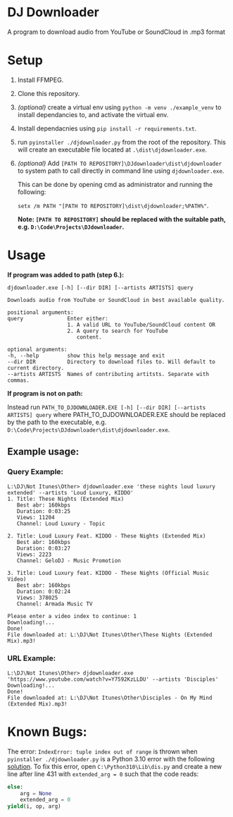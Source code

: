 # DJ Downloader

A program to download audio from YouTube or SoundCloud in .mp3 format

# Setup

1. Install FFMPEG.
2. Clone this repository.
3. *(optional)* create a virtual env using `python -m venv ./example_venv` to install dependancies to, and activate the virtual env.
4. Install dependacnies using `pip install -r requirements.txt`.
5. run `pyinstaller ./djdownloader.py` from the root of the repository. This will create an executable file located at `.\dist\djdownloader.exe`.
6. *(optional)* Add `[PATH TO REPOSITORY]\DJdownloader\dist\djdownloader` to system path to call directly in command line using `djdownloader.exe`.

    This can be done by opening cmd as administrator and running the following: 
    
    `setx /m PATH "[PATH TO REPOSITORY]\dist\djdownloader;%PATH%"`.

    **Note: `[PATH TO REPOSITORY]` should be replaced with the suitable path, e.g. `D:\Code\Projects\DJdownloader`.**

# Usage
**If program was added to path (step 6.):**
```
djdownloader.exe [-h] [--dir DIR] [--artists ARTISTS] query

Downloads audio from YouTube or SoundCloud in best available quality.

positional arguments:
query              Enter either: 
                   1. A valid URL to YouTube/SoundCloud content OR 
                   2. A query to search for YouTube
                      content.

optional arguments:
-h, --help         show this help message and exit
--dir DIR          Directory to download files to. Will default to current directory.
--artists ARTISTS  Names of contributing artitsts. Separate with commas.
```

**If program is not on path:**

Instead run `PATH_TO_DJDOWNLOADER.EXE [-h] [--dir DIR] [--artists ARTISTS] query` 
where PATH_TO_DJDOWNLOADER.EXE should be replaced by the path to the executable, e.g. `D:\Code\Projects\DJdownloader\dist\djdownloader.exe`.

## Example usage:
### Query Example:

```
L:\DJ\Not Itunes\Other> djdownloader.exe 'these nights loud luxury extended' --artists 'Loud Luxury, KIDDO'
1. Title: These Nights (Extended Mix)
   Best abr: 160kbps
   Duration: 0:03:25
   Views: 11204
   Channel: Loud Luxury - Topic

2. Title: Loud Luxury Feat. KIDDO - These Nights (Extended Mix)
   Best abr: 160kbps
   Duration: 0:03:27
   Views: 2223
   Channel: GeloDJ - Music Promotion

3. Title: Loud Luxury feat. KIDDO - These Nights (Official Music Video)
   Best abr: 160kbps
   Duration: 0:02:24
   Views: 378025
   Channel: Armada Music TV

Please enter a video index to continue: 1
Downloading!...
Done!
File downloaded at: L:\DJ\Not Itunes\Other\These Nights (Extended Mix).mp3!
```

### URL Example:
```
L:\DJ\Not Itunes\Other> djdownloader.exe 'https://www.youtube.com/watch?v=Y7592KzLLDU' --artists 'Disciples'
Downloading!...
Done!
File downloaded at: L:\DJ\Not Itunes\Other\Disciples - On My Mind (Extended Mix).mp3!
```

# Known Bugs:
The error: `IndexError: tuple index out of range` is thrown when `pyinstaller ./djdownloader.py` is a Python 3.10 error with the following [solution](https://www.example.com).
To fix this error, open `C:\Python310\Lib\dis.py` and create a new line after line 431 with `extended_arg = 0` such that the code reads:

```py
else:
    arg = None
    extended_arg = 0
yield(i, op, arg)
```